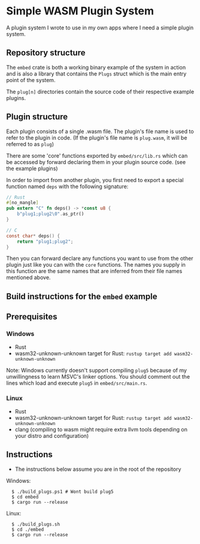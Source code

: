 # Simple WASM Plugin System
A plugin system I wrote to use in my own apps where I need a simple plugin system. 

## Repository structure
The `embed` crate is both a working binary example of the system in action and is also a library that contains the `Plugs` struct which is the main entry point of the system.

The `plug[n]` directories contain the source code of their respective example plugins.

## Plugin structure
Each plugin consists of a single .wasm file. The plugin's file name is used to refer to the plugin in code. (If the plugin's file name is `plug.wasm`, it will be referred to as `plug`)

There are some 'core' functions exported by `embed/src/lib.rs` which can be accessed by forward declaring them in your plugin source code. (see the example plugins)

In order to import from another plugin, you first need to export a special function named `deps` with the following signature:
```rs
// Rust
#[no_mangle]
pub extern "C" fn deps() -> *const u8 {
    b"plug1;plug2\0".as_ptr()
}
```
```c
// C
const char* deps() {
    return "plug1;plug2";
}
```
Then you can forward declare any functions you want to use from the other plugin just like you can with the `core` functions. The names you supply in this function are the same names that are inferred from their file names mentioned above.

## Build instructions for the `embed` example
## Prerequisites
### Windows
- Rust
- wasm32-unknown-unknown target for Rust: `rustup target add wasm32-unknown-unknown`

Note: Windows currently doesn't support compiling `plug5` because of my unwillingness to learn MSVC's linker options. You should comment out the lines which load and execute `plug5` in `embed/src/main.rs`.
### Linux
- Rust
- wasm32-unknown-unknown target for Rust: `rustup target add wasm32-unknown-unknown`
- clang (compiling to wasm might require extra llvm tools depending on your distro and configuration)


## Instructions
- The instructions below assume you are in the root of the repository

Windows:
```console
  $ ./build_plugs.ps1 # Wont build plug5
  $ cd embed
  $ cargo run --release
```

Linux:
```console
  $ ./build_plugs.sh
  $ cd ./embed
  $ cargo run --release
```


